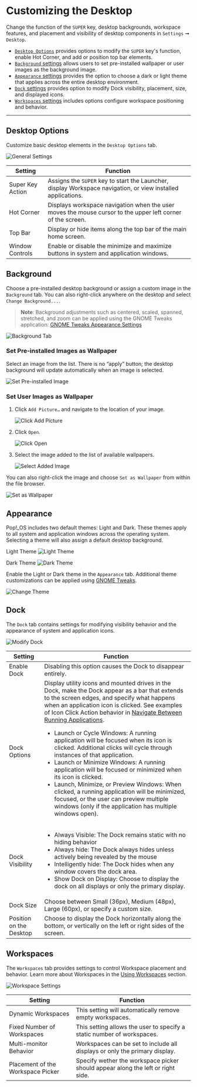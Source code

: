 # Customizing the Desktop

Change the function of the `SUPER` key, desktop backgrounds, workspace features, and placement and visibility of desktop components in `Settings` ➞ `Desktop`.

- [`Desktop Options`](/customize-pop/customize-desktop.md#desktop-options) provides options to modify the `SUPER` key's function, enable Hot Corner, and add or position top bar elements.
- [`Background` settings](/customize-pop/customize-desktop.md#background) allows users to set pre-installed wallpaper or user images as the background image.
- [`Appearance` settings](/customize-pop/customize-desktop.md#appearance) provides the option to choose a dark or light theme that applies across the entire desktop environment.
- [`Dock` settings](/customize-pop/customize-desktop.md#dock) provides option to modify Dock visibility, placement, size, and displayed icons.
- [`Workspaces` settings](/customize-pop/customize-desktop.md#workspaces) includes options configure workspace positioning and behavior.

---

## Desktop Options

Customize basic desktop elements in the `Desktop Options` tab.

![General Settings](/images/customize-desktop/general-settings.png)

| Setting | Function |
|----------|----------|
| Super Key Action | Assigns the `SUPER` key to start the Launcher, display Workspace navigation, or view installed applications. |
| Hot Corner | Displays workspace navigation when the user moves the mouse cursor to the upper left corner of the screen. |
| Top Bar | Display or hide items along the top bar of the main home screen. |
| Window Controls | Enable or disable the minimize and maximize buttons in system and application windows. |

## Background

Choose a pre-installed desktop background or assign a custom image in the `Background` tab. You can also right-click anywhere on the desktop and select `Change Background...`.

>**Note**: Background adjustments such as centered, scaled, spanned, stretched, and zoom can be applied using the GNOME Tweaks application: [GNOME Tweaks Appearance Settings](gnome-tweaks-extensions.md#appearance)

![Background Tab](/images/customize-desktop/background-tab.png)

### Set Pre-installed Images as Wallpaper

Select an image from the list. There is no “apply” button; the desktop background will update automatically when an image is selected.

![Set Pre-installed Image](/images/customize-desktop/set-preinstalled-image.png)

### Set User Images as Wallpaper

1. Click `Add Picture…` and navigate to the location of your image.

    ![Click Add Picture](/images/customize-desktop/click-add-picture.png)

2. Click `Open`.

    ![Click Open](/images/customize-desktop/click-open.png)

3. Select the image added to the list of available wallpapers.

    ![Select Added Image](/images/customize-desktop/select-added-image.png)

You can also right-click the image and choose `Set as Wallpaper` from within the file browser.

![Set as Wallpaper](/images/customize-desktop/set-as-wallpaper.png)

## Appearance

Pop!\_OS includes two default themes: Light and Dark. These themes apply to all system and application windows across the operating system. Selecting a theme will also assign a default desktop background.

Light Theme
![Light Theme](/images/customize-desktop/light-theme.png)

Dark Theme
![Dark Theme](/images/customize-desktop/dark-theme.png)

Enable the Light or Dark theme in the `Appearance` tab. Additional theme customizations can be applied using [GNOME Tweaks](gnome-tweaks-extensions.md).

![Change Theme](/images/customize-desktop/change-theme.png)

## Dock

The `Dock` tab contains settings for modifying visibility behavior and the appearance of system and application icons.

![Modify Dock](/images/customize-desktop/customize-dock.png)

| Setting | Function |
|----------|----------|
| Enable Dock | Disabling this option causes the Dock to disappear entirely. |
| Dock Options | Display utility icons and mounted drives in the Dock, make the Dock appear as a bar that extends to the screen edges, and specify what happens when an application icon is clicked. See examples of Icon Click Action behavior in [Navigate Between Running Applications](/navigate-pop/switching-apps.md#using-the-dock). <ul><li>Launch or Cycle Windows: A running application will be focused when its icon is clicked. Additional clicks will cycle through instances of that application.</li><li>Launch or Minimize Windows: A running application will be focused or minimized when its icon is clicked.</li><li>Launch, Minimize, or Preview Windows: When clicked, a running application will be minimized, focused, or the user can preview multiple windows (only if the application has multiple windows open).  |
| Dock Visibility | <ul><li>Always Visible: The Dock remains static with no hiding behavior</li><li>Always hide: The Dock always hides unless actively being revealed by the mouse</li><li>Intelligently hide: The Dock hides when any window covers the dock area.</li><li>Show Dock on Display: Choose to display the dock on all displays or only the primary display.|
| Dock Size | Choose between Small (36px), Medium (48px), Large (60px), or specify a custom size.|
| Position on the Desktop | Choose to display the Dock horizontally along the bottom, or vertically on the left or right sides of the screen. |

## Workspaces

The `Workspaces` tab provides settings to control Workspace placement and behavior. Learn more about Workspaces in the [Using Workspaces](/navigate-pop/using-workspaces.md) section.

![Workspace Settings](/images/customize-desktop/workspace-settings.png)

| Setting | Function |
|---------|----------|
| Dynamic Workspaces | This setting will automatically remove empty workspaces. |
| Fixed Number of Workspaces | This setting allows the user to specify a static number of workspaces. |
| Multi-monitor Behavior | Workspaces can be set to include all displays or only the primary display. |
| Placement of the Workspace Picker | Specify wether the workspace picker should appear along the left or right side. |
